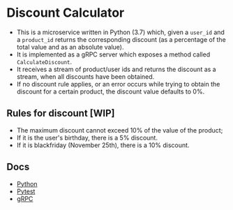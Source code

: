 # Discount Calculator

* This is a microservice written in Python (3.7) which, given a `user_id` and a `product_id` returns the corresponding discount (as a percentage of the total value and as an absolute value).
* It is implemented as a gRPC server which exposes a method called `CalculateDiscount`.
* It receives a stream of product/user ids and returns the discount as a stream, when all discounts have been obtained.
* If no discount rule applies, or an error occurs while trying to obtain the discount for a certain product, the discount value defaults to 0%.

## Rules for discount [WIP]
* The maximum discount cannot exceed 10% of the value of the product;
* If it is the user's birthday, there is a 5% discount.
* If it is blackfriday (November 25th), there is a 10% discount.


## Docs
* [Python](https://docs.python.org/3.7/)
* [Pytest](https://docs.pytest.org/en/latest/)
* [gRPC](https://grpc.io)